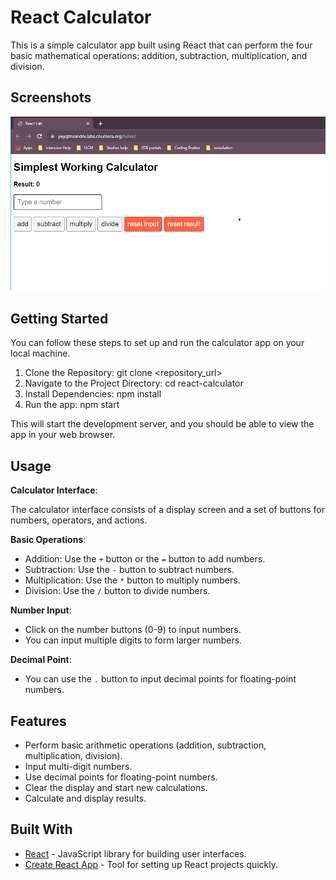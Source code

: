 # React Calculator
This is a simple calculator app built using React that can perform the four basic mathematical operations: addition, subtraction, multiplication, and division.


## Screenshots
![Calculator Screenshot](../react_calculator/react_cal.png)

## Getting Started
You can follow these steps to set up and run the calculator app on your local machine.
1. Clone the Repository: git clone <repository_url>
2. Navigate to the Project Directory: cd react-calculator
3. Install Dependencies: npm install
4. Run the app: npm start

This will start the development server, and you should be able to view the app in your web browser.

## Usage

**Calculator Interface**:

The calculator interface consists of a display screen and a set of buttons for numbers, operators, and actions.

**Basic Operations**:

- Addition: Use the `+` button or the `=` button to add numbers.
- Subtraction: Use the `-` button to subtract numbers.
- Multiplication: Use the `*` button to multiply numbers.
- Division: Use the `/` button to divide numbers.

**Number Input**:

- Click on the number buttons (0-9) to input numbers.
- You can input multiple digits to form larger numbers.

**Decimal Point**:

- You can use the `.` button to input decimal points for floating-point numbers.


## Features

- Perform basic arithmetic operations (addition, subtraction, multiplication, division).
- Input multi-digit numbers.
- Use decimal points for floating-point numbers.
- Clear the display and start new calculations.
- Calculate and display results.

## Built With

- [React](https://reactjs.org/) - JavaScript library for building user interfaces.
- [Create React App](https://reactjs.org/docs/create-a-new-react-app.html) - Tool for setting up React projects quickly.
